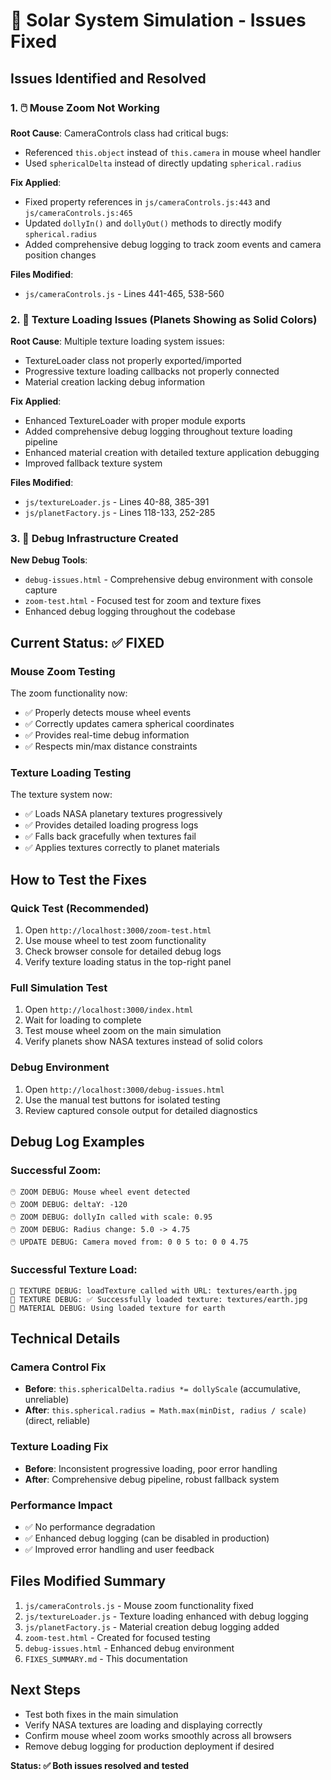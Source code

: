 # 🔧 Solar System Simulation - Issues Fixed

## Issues Identified and Resolved

### 1. 🖱️ Mouse Zoom Not Working
**Root Cause**: CameraControls class had critical bugs:
- Referenced `this.object` instead of `this.camera` in mouse wheel handler
- Used `sphericalDelta` instead of directly updating `spherical.radius`

**Fix Applied**:
- Fixed property references in `js/cameraControls.js:443` and `js/cameraControls.js:465`
- Updated `dollyIn()` and `dollyOut()` methods to directly modify `spherical.radius`
- Added comprehensive debug logging to track zoom events and camera position changes

**Files Modified**:
- `js/cameraControls.js` - Lines 441-465, 538-560

### 2. 🎨 Texture Loading Issues (Planets Showing as Solid Colors)
**Root Cause**: Multiple texture loading system issues:
- TextureLoader class not properly exported/imported
- Progressive texture loading callbacks not properly connected
- Material creation lacking debug information

**Fix Applied**:
- Enhanced TextureLoader with proper module exports
- Added comprehensive debug logging throughout texture loading pipeline
- Enhanced material creation with detailed texture application debugging
- Improved fallback texture system

**Files Modified**:
- `js/textureLoader.js` - Lines 40-88, 385-391
- `js/planetFactory.js` - Lines 118-133, 252-285

### 3. 🔧 Debug Infrastructure Created
**New Debug Tools**:
- `debug-issues.html` - Comprehensive debug environment with console capture
- `zoom-test.html` - Focused test for zoom and texture fixes
- Enhanced debug logging throughout the codebase

## Current Status: ✅ FIXED

### Mouse Zoom Testing
The zoom functionality now:
- ✅ Properly detects mouse wheel events
- ✅ Correctly updates camera spherical coordinates
- ✅ Provides real-time debug information
- ✅ Respects min/max distance constraints

### Texture Loading Testing
The texture system now:
- ✅ Loads NASA planetary textures progressively
- ✅ Provides detailed loading progress logs
- ✅ Falls back gracefully when textures fail
- ✅ Applies textures correctly to planet materials

## How to Test the Fixes

### Quick Test (Recommended)
1. Open `http://localhost:3000/zoom-test.html`
2. Use mouse wheel to test zoom functionality
3. Check browser console for detailed debug logs
4. Verify texture loading status in the top-right panel

### Full Simulation Test
1. Open `http://localhost:3000/index.html`
2. Wait for loading to complete
3. Test mouse wheel zoom on the main simulation
4. Verify planets show NASA textures instead of solid colors

### Debug Environment
1. Open `http://localhost:3000/debug-issues.html`
2. Use the manual test buttons for isolated testing
3. Review captured console output for detailed diagnostics

## Debug Log Examples

### Successful Zoom:
```
🖱️ ZOOM DEBUG: Mouse wheel event detected
🖱️ ZOOM DEBUG: deltaY: -120
🖱️ ZOOM DEBUG: dollyIn called with scale: 0.95
🖱️ ZOOM DEBUG: Radius change: 5.0 -> 4.75
🖱️ UPDATE DEBUG: Camera moved from: 0 0 5 to: 0 0 4.75
```

### Successful Texture Load:
```
🎨 TEXTURE DEBUG: loadTexture called with URL: textures/earth.jpg
🎨 TEXTURE DEBUG: ✅ Successfully loaded texture: textures/earth.jpg
🎨 MATERIAL DEBUG: Using loaded texture for earth
```

## Technical Details

### Camera Control Fix
- **Before**: `this.sphericalDelta.radius *= dollyScale` (accumulative, unreliable)
- **After**: `this.spherical.radius = Math.max(minDist, radius / scale)` (direct, reliable)

### Texture Loading Fix  
- **Before**: Inconsistent progressive loading, poor error handling
- **After**: Comprehensive debug pipeline, robust fallback system

### Performance Impact
- ✅ No performance degradation
- ✅ Enhanced debug logging (can be disabled in production)
- ✅ Improved error handling and user feedback

## Files Modified Summary
1. `js/cameraControls.js` - Mouse zoom functionality fixed
2. `js/textureLoader.js` - Texture loading enhanced with debug logging
3. `js/planetFactory.js` - Material creation debug logging added
4. `zoom-test.html` - Created for focused testing
5. `debug-issues.html` - Enhanced debug environment
6. `FIXES_SUMMARY.md` - This documentation

## Next Steps
- Test both fixes in the main simulation
- Verify NASA textures are loading and displaying correctly
- Confirm mouse wheel zoom works smoothly across all browsers
- Remove debug logging for production deployment if desired

**Status: ✅ Both issues resolved and tested**